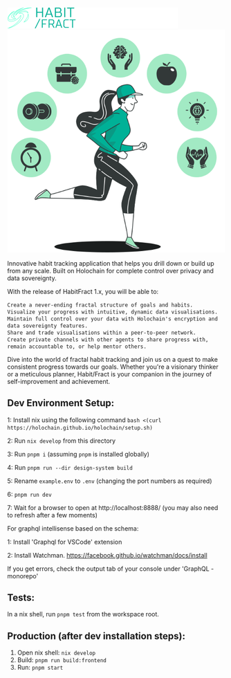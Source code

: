 ![alt Habit/Fract](https://github.com/HabFract/monorepo/blob/main/ui/public/assets/logo-dark-transparent-horizontal.svg?raw=true)![alt Girl running](https://github.com/HabFract/monorepo/blob/main/ui/public/assets/home-life-spheres-girl.svg?raw=true)

Innovative habit tracking application that helps you drill down or build up from any scale. Built on Holochain for complete control over privacy and data sovereignty.

With the release of HabitFract 1.x, you will be able to:

    Create a never-ending fractal structure of goals and habits.
    Visualize your progress with intuitive, dynamic data visualisations.
    Maintain full control over your data with Holochain's encryption and data sovereignty features.
    Share and trade visualisations within a peer-to-peer network.
    Create private channels with other agents to share progress with, remain accountable to, or help mentor others.

Dive into the world of fractal habit tracking and join us on a quest to make consistent progress towards our goals. Whether you're a visionary thinker or a meticulous planner, Habit/Fract is your companion in the journey of self-improvement and achievement.

## Dev Environment Setup:
1: Install nix using the following command
`bash <(curl https://holochain.github.io/holochain/setup.sh)`

2: Run `nix develop` from this directory

3: Run `pnpm i` (assuming `pnpm` is installed globally)

4: Run `pnpm run --dir design-system build`

5: Rename `example.env` to `.env` (changing the port numbers as required)

6: `pnpm run dev`

7: Wait for a browser to open at http://localhost:8888/  (you may also need to refresh after a few moments)


For graphql intellisense based on the schema:

1: Install 'Graphql for VSCode' extension

2: Install Watchman. https://facebook.github.io/watchman/docs/install

If you get errors, check the output tab of your console under 'GraphQL - monorepo'

## Tests:

In a nix shell, run `pnpm test` from the workspace root.

## Production (after dev installation steps):

1. Open nix shell: `nix develop`
2. Build: `pnpm run build:frontend`
3. Run: `pnpm start`
